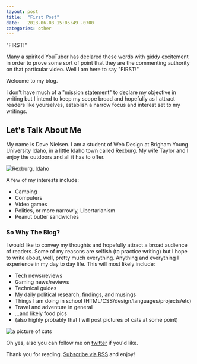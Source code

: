 ```yaml
---
layout: post
title:  "First Post"
date:   2013-06-08 15:05:49 -0700
categories: other
---
```

"FIRST!"

Many a spirited YouTuber has declared these words with giddy excitement in order to prove some sort of point that they are the commenting authority on that particular video. Well I am here to say "FIRST!"

Welcome to my blog.

I don't have much of a "mission statement" to declare my objective in writing but I intend to keep my scope broad and hopefully as I attract readers like yourselves, establish a narrow focus and interest set to my writings.

## Let's Talk About Me

My name is Dave Nielsen. I am a student of Web Design at Brigham Young University Idaho, in a little Idaho town called Rexburg. My wife Taylor and I enjoy the outdoors and all it has to offer. 

![Rexburg, Idaho](http://mw2.google.com/mw-panoramio/photos/medium/14704975.jpg "Rexburg")

A few of my interests include:

- Camping
- Computers
- Video games
- Politics, or more narrowly, Libertarianism
- Peanut butter sandwiches

### So Why The Blog?

I would like to convey my thoughts and hopefully attract a broad audience of readers. Some of my reasons are selfish (to practice writing) but I hope to write about, well, pretty much everything. Anything and everything I experience in my day to day life. This will most likely include:

- Tech news/reviews
- Gaming news/reviews
- Technical guides
- My daily political research, findings, and musings
- Things I am doing in school (HTML/CSS/design/languages/projects/etc)
- Travel and adventure in general
- …and likely food pics
- (also highly probably that I will post pictures of cats at some point)

![a picture of cats](http://www.joeydevilla.com/wordpress/wp-content/uploads/2005/08/jumping_cats_with_lightsabers.jpg)

Oh yes, also you can follow me on [twitter](https://www.twitter.com/dhniels) if you'd like.

Thank you for reading. [Subscribe via RSS](http://dhniels.com/blog/feed.xml) and enjoy!

